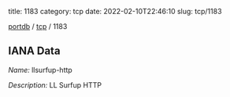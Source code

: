 title: 1183
category: tcp
date: 2022-02-10T22:46:10
slug: tcp/1183

[portdb](/) / [tcp](/category/tcp.html) / 1183


## IANA Data

_Name:_ llsurfup-http

_Description:_ LL Surfup HTTP

